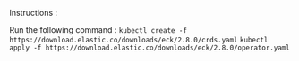 Instructions : 

Run the following command : 
`kubectl create -f https://download.elastic.co/downloads/eck/2.8.0/crds.yaml`
`kubectl apply -f https://download.elastic.co/downloads/eck/2.8.0/operator.yaml`
